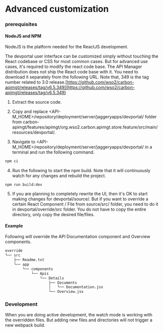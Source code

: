 # Advanced customization

### prerequisites

#### NodeJS and NPM

NodeJS is the platform needed for the ReactJS development. 

The devportal user interface can be customized simply without touching the React codebase or CSS for most common cases. But for advanced use cases, it's required to modify the react code base. The API Manager distribution does not ship the React code base with it. You need to download it separately from the following URL. Note that, 349 is the tag number related to 3.0 release.[https://github.com/wso2/carbon-apimgt/releases/tag/v6.5.349](https://github.com/wso2/carbon-apimgt/releases/tag/v6.5.349)

1. Extract the source code.

2. Copy and replace <API-M_HOME>/repository/deployment/server/jaggeryapps/devportal/ folder from ‎⁨carbon-apimgt⁩/features⁩/apimgt⁩/org.wso2.carbon.apimgt.store.feature⁩/src⁩/main⁩/resources⁩/devportal/.

3. Navigate to <API-M_HOME>/repository/deployment/server/jaggeryapps/devportal/  in a terminal and run the following command.

```js
npm ci
```
4. Run the following to start the npm build. Note that it will continuously watch for any changes and rebuild the project.  
```
npm run build:dev
```
5. If you are planning to completely rewrite the UI, then it's OK to start making changes for devportal/source/. But if you want to override a certain React Component / File from source/src/ folder, you need to do it in devportal/override/src folder. You do not have to copy the entire directory, only copy the desired file/files.

#### Example
Following will override the API Documentation component and Overview components.
```sh
override
└── src
    ├── Readme.txt
    └── app
        └── components
            └── Apis
                └── Details
                    ├── Documents
                    │   └── Documentation.jsx
                    └── Overview.jsx
```

### Development

When you are doing active development, the watch mode is working with the overridden files. But adding new files and directories will not trigger a new webpack build.